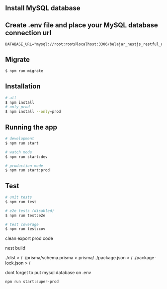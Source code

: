 ## Install MySQL database

## Create .env file and place your MySQL database connection url

```
DATABASE_URL="mysql://root:root@localhost:3306/belajar_nestjs_restful_api_prod"
```

## Migrate

```bash
$ npm run migrate
```

## Installation

```bash
# all
$ npm install
# only prod
$ npm install --only=prod
```

## Running the app

```bash
# development
$ npm run start

# watch mode
$ npm run start:dev

# production mode
$ npm run start:prod
```

## Test

```bash
# unit tests
$ npm run test

# e2e tests (disabled)
$ npm run test:e2e

# test coverage
$ npm run test:cov
```

clean export prod code

nest build

./dist > /
./prisma/schema.prisma > prisma/
./package.json > /
./package-lock.json > /

dont forget to put mysql database on .env

```bash
npm run start:super-prod
```



